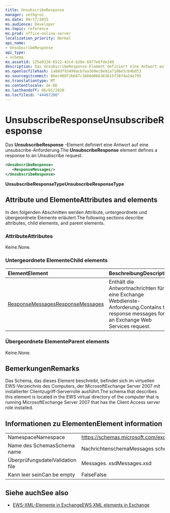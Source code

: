 ```yaml
---
title: UnsubscribeResponse
manager: sethgros
ms.date: 09/17/2015
ms.audience: Developer
ms.topic: reference
ms.prod: office-online-server
localization_priority: Normal
api_name:
- UnsubscribeResponse
api_type:
- schema
ms.assetid: 125e0326-6522-42cd-b20e-6977e6fde249
description: Das UnsubscribeResponse-Element definiert eine Antwort auf eine unsubscribe-Anforderung.
ms.openlocfilehash: 1a8ddf93499acb7aa369ec9e91a7106e5cb4bd53
ms.sourcegitcommit: 88ec988f2bb67c1866d06b361615f3674a24e795
ms.translationtype: MT
ms.contentlocale: de-DE
ms.lasthandoff: 06/01/2020
ms.locfileid: "44467200"
---
```

# <a name="unsubscriberesponse"></a><span data-ttu-id="d6fe0-103">UnsubscribeResponse</span><span class="sxs-lookup"><span data-stu-id="d6fe0-103">UnsubscribeResponse</span></span>

<span data-ttu-id="d6fe0-104">Das **UnsubscribeResponse** -Element definiert eine Antwort auf eine unsubscribe-Anforderung.</span><span class="sxs-lookup"><span data-stu-id="d6fe0-104">The **UnsubscribeResponse** element defines a response to an Unsubscribe request.</span></span> 
  
```xml
<UnsubscribeResponse>
   <ResponseMessages/>
</UnsubscribeResponse>
```

 <span data-ttu-id="d6fe0-105">**UnsubscribeResponseType**</span><span class="sxs-lookup"><span data-stu-id="d6fe0-105">**UnsubscribeResponseType**</span></span>
## <a name="attributes-and-elements"></a><span data-ttu-id="d6fe0-106">Attribute und Elemente</span><span class="sxs-lookup"><span data-stu-id="d6fe0-106">Attributes and elements</span></span>

<span data-ttu-id="d6fe0-107">In den folgenden Abschnitten werden Attribute, untergeordnete und übergeordnete Elemente erläutert.</span><span class="sxs-lookup"><span data-stu-id="d6fe0-107">The following sections describe attributes, child elements, and parent elements.</span></span>
  
### <a name="attributes"></a><span data-ttu-id="d6fe0-108">Attribute</span><span class="sxs-lookup"><span data-stu-id="d6fe0-108">Attributes</span></span>

<span data-ttu-id="d6fe0-109">Keine.</span><span class="sxs-lookup"><span data-stu-id="d6fe0-109">None.</span></span>
  
### <a name="child-elements"></a><span data-ttu-id="d6fe0-110">Untergeordnete Elemente</span><span class="sxs-lookup"><span data-stu-id="d6fe0-110">Child elements</span></span>

|<span data-ttu-id="d6fe0-111">**Element**</span><span class="sxs-lookup"><span data-stu-id="d6fe0-111">**Element**</span></span>|<span data-ttu-id="d6fe0-112">**Beschreibung**</span><span class="sxs-lookup"><span data-stu-id="d6fe0-112">**Description**</span></span>|
|:-----|:-----|
|[<span data-ttu-id="d6fe0-113">ResponseMessages</span><span class="sxs-lookup"><span data-stu-id="d6fe0-113">ResponseMessages</span></span>](responsemessages.md) <br/> |<span data-ttu-id="d6fe0-114">Enthält die Antwortnachrichten für eine Exchange Webdienste-Anforderung.</span><span class="sxs-lookup"><span data-stu-id="d6fe0-114">Contains the response messages for an Exchange Web Services request.</span></span>  <br/> |
   
### <a name="parent-elements"></a><span data-ttu-id="d6fe0-115">Übergeordnete Elemente</span><span class="sxs-lookup"><span data-stu-id="d6fe0-115">Parent elements</span></span>

<span data-ttu-id="d6fe0-116">Keine.</span><span class="sxs-lookup"><span data-stu-id="d6fe0-116">None.</span></span>
  
## <a name="remarks"></a><span data-ttu-id="d6fe0-117">Bemerkungen</span><span class="sxs-lookup"><span data-stu-id="d6fe0-117">Remarks</span></span>

<span data-ttu-id="d6fe0-118">Das Schema, das dieses Element beschreibt, befindet sich im virtuellen EWS-Verzeichnis des Computers, der MicrosoftExchange Server 2007 mit installierter Clientzugriff-Serverrolle ausführt.</span><span class="sxs-lookup"><span data-stu-id="d6fe0-118">The schema that describes this element is located in the EWS virtual directory of the computer that is running MicrosoftExchange Server 2007 that has the Client Access server role installed.</span></span>
  
## <a name="element-information"></a><span data-ttu-id="d6fe0-119">Informationen zu Elementen</span><span class="sxs-lookup"><span data-stu-id="d6fe0-119">Element information</span></span>

|||
|:-----|:-----|
|<span data-ttu-id="d6fe0-120">Namespace</span><span class="sxs-lookup"><span data-stu-id="d6fe0-120">Namespace</span></span>  <br/> |https://schemas.microsoft.com/exchange/services/2006/messages  <br/> |
|<span data-ttu-id="d6fe0-121">Name des Schemas</span><span class="sxs-lookup"><span data-stu-id="d6fe0-121">Schema name</span></span>  <br/> |<span data-ttu-id="d6fe0-122">Nachrichtenschema</span><span class="sxs-lookup"><span data-stu-id="d6fe0-122">Messages schema</span></span>  <br/> |
|<span data-ttu-id="d6fe0-123">Überprüfungsdatei</span><span class="sxs-lookup"><span data-stu-id="d6fe0-123">Validation file</span></span>  <br/> |<span data-ttu-id="d6fe0-124">Messages. xsd</span><span class="sxs-lookup"><span data-stu-id="d6fe0-124">Messages.xsd</span></span>  <br/> |
|<span data-ttu-id="d6fe0-125">Kann leer sein</span><span class="sxs-lookup"><span data-stu-id="d6fe0-125">Can be empty</span></span>  <br/> |<span data-ttu-id="d6fe0-126">False</span><span class="sxs-lookup"><span data-stu-id="d6fe0-126">False</span></span>  <br/> |
   
## <a name="see-also"></a><span data-ttu-id="d6fe0-127">Siehe auch</span><span class="sxs-lookup"><span data-stu-id="d6fe0-127">See also</span></span>



- [<span data-ttu-id="d6fe0-128">EWS-XML-Elemente in Exchange</span><span class="sxs-lookup"><span data-stu-id="d6fe0-128">EWS XML elements in Exchange</span></span>](ews-xml-elements-in-exchange.md)

